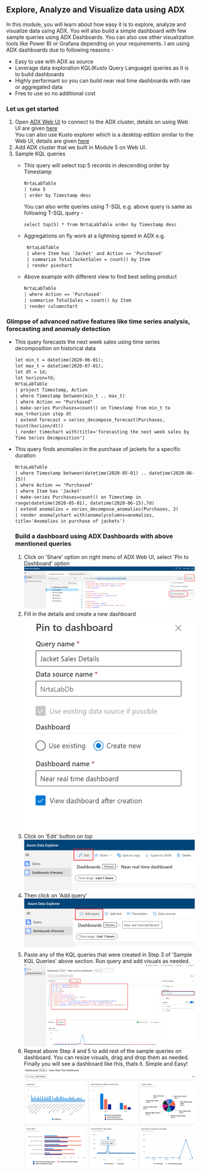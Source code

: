 ## Explore, Analyze and Visualize data using ADX 
In this module, you will learn about how easy it is to explore, analyze and visualize data using ADX. You will also build a simple dashboard with few sample queries using ADX Dashboards. You can also use other visualization tools like Power BI or Grafana depending on your requirements. 
I am using ADX dashboards due to following reasons -
   - Easy to use with ADX as source
   - Leverage data exploration KQL(Kusto Query Language) queries as it is to build dashboards
   - Highly performant so you can build near real time dashboards with raw or aggregated data
   - Free to use so no additional cost

### Let us get started
1. Open [ADX Web UI](https://dataexplorer.azure.com/) to connect to the ADX cluster, details on using Web UI are given [here](https://docs.microsoft.com/en-us/azure/data-explorer/web-query-data)<br/>
You can also use Kusto explorer which is a desktop edition similar to the Web UI, details are given [here](https://docs.microsoft.com/en-us/azure/data-explorer/kusto/tools/kusto-explorer)
2. Add ADX cluster that we built in Module 5 on Web UI.
3. Sample KQL queries 
   - This query will select top 5 records in descending order by Timestamp 
     ```
     NrtaLabTable
     | take 5 
     | order by Timestamp desc  
     ```
     You can also write queries using T-SQL e.g. above query is same as following T-SQL query -
     ```
     select top(5) * from NrtaLabTable order by Timestamp desc
     ```
     
   - Aggregations on fly work at a lightning speed in ADX e.g. 
     ```
      NrtaLabTable 
      | where Item has 'Jacket' and Action == 'Purchased'
      | summarize TotalJacketSales = count() by Item
      | render piechart 
     ```
     
    - Above example with different view to find best selling product 
      ```
      NrtaLabTable 
      | where Action == 'Purchased'
      | summarize TotalSales = count() by Item
      | render columnchart  
      ```
### Glimpse of advanced native features like time series analysis, forecasting and anomaly detection
- This query forecasts the next week sales using time series decomposition on historical data
    ```
    let min_t = datetime(2020-06-01);
    let max_t = datetime(2020-07-01);
    let dt = 1d;
    let horizon=7d;
    NrtaLabTable
    | project Timestamp, Action 
    | where Timestamp between(min_t .. max_t)
    | where Action == "Purchased"
    | make-series Purchases=count() on Timestamp from min_t to max_t+horizon step dt  
    | extend forecast = series_decompose_forecast(Purchases, toint(horizon/dt))
    | render timechart with(title='forecasting the next week sales by Time Series Decmposition')
    ```
- This query finds anomalies in the purchase of jackets for a specific duration
    ```
    NrtaLabTable
    | where Timestamp between(datetime(2020-05-01) .. datetime(2020-06-15))
    | where Action == "Purchased"
    | where Item has 'Jacket'
    | make-series Purchases=count() on Timestamp in range(datetime(2020-05-01), datetime(2020-06-15),7d)  
    | extend anomalies = series_decompose_anomalies(Purchases, 2)
    | render anomalychart with(anomalycolumns=anomalies, title='Anomalies in purchase of jackets')
    ```
  
  ### Build a dashboard using ADX Dashboards with above mentioned queries
  1. Click on 'Share' option on right menu of ADX Web UI, select 'Pin to Dashboard' option
  ![](../images/Dashboard1.png)
  2. Fill in the details and create a new dashboard
  ![](../images/Dashboard2.png)
  3. Click on 'Edit' button on top
  ![](../images/Dashboard3.png)
  4. Then click on 'Add query'
  ![](../images/Dashboard4.png)
  5. Paste any of the KQL queries that were created in Step 3 of 'Sample KQL Queries' above section. Run query and add visuals as needed.
  ![](../images/Dashboard5.png)
  6. Repeat above Step 4 and 5 to add rest of the sample queries on dashboard. You can resize visuals, drag and drop them as needed. Finally you will see a dashboard like this, thats it. Simple and Easy!
  ![](../images/Dashboard.png)
